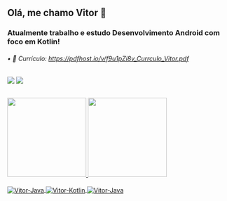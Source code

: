 ## Olá, me chamo Vitor 👋
### Atualmente trabalho e estudo Desenvolvimento Android com foco em Kotlin!

###### • 📝 Currículo: https://pdfhost.io/v/f9u1pZi8v_Currculo_Vitor.pdf
<div> 
  <a href="https://www.linkedin.com/in/vitor-moraes-117958a4/" target="_blank"><img src="https://img.shields.io/badge/LinkedIn-0077B5?style=for-the-badge&logo=linkedin&logoColor=white"></a>
    <a href="vitordmoraes.93@gmail.com" target="_blank"><img src="https://img.shields.io/badge/Gmail-D14836?style=for-the-badge&logo=gmail&logoColor=white"></a>

##
<div>
  <a href="https://github.com/vitordmoraes">
  <img height="180em" src="https://github-readme-stats.vercel.app/api?username=vitordmoraes&show_icons=true&theme=merko&include_all_commits=true&count_private=true"/>
  <img height="180em" src="https://github-readme-stats.vercel.app/api/top-langs/?username=vitordmoraes&layout=compact&langs_count=7&theme=merko"/>
</div>

<div style="display: inline_block"><br>
  <img align="center" alt="Vitor-Java"src="https://img.shields.io/badge/Android-3DDC84?style=for-the-badge&logo=android&logoColor=white">
  <img align="center" alt="Vitor-Kotlin" src="https://img.shields.io/badge/Kotlin-0095D5?&style=for-the-badge&logo=kotlin&logoColor=white">
  <img align="center" alt="Vitor-Java"src="https://img.shields.io/badge/Java-ED8B00?style=for-the-badge&logo=java&logoColor=white">
</div>
